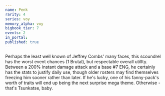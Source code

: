 ```yaml
---
name: Penk
rarity: 4
series: voy
memory_alpha: voy
bigbook_tier: 7
events: 2
in_portal:
published: true
---
```


Perhaps the least well known of Jeffrey Combs' many faces, this scoundrel has the worst event chances (1 Brutal), but respectable overall utilIty. Between a 200% instant damage attack and a base #7 ENG, he certainly has the stats to justify daily use, though older rosters may find themselves freezing him sooner rather than later. If he's lucky, one of his fanny-pack's worth of traits will end up being the next surprise mega theme. Otherwise - that's Tsunkatse, baby.
